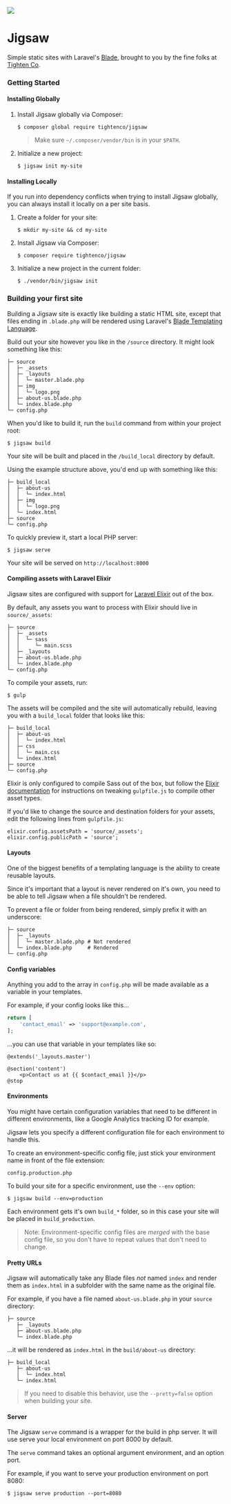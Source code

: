 ![](https://raw.githubusercontent.com/tightenco/jigsaw/master/logo.png)

# Jigsaw

Simple static sites with Laravel's [Blade](http://laravel.com/docs/5.0/templates), brought to you by the fine folks at [Tighten Co](http://tighten.co).

### Getting Started

#### Installing Globally

1. Install Jigsaw globally via Composer:
  
    `$ composer global require tightenco/jigsaw`

    > Make sure `~/.composer/vendor/bin` is in your `$PATH`.


2. Initialize a new project:

    `$ jigsaw init my-site`

#### Installing Locally

If you run into dependency conflicts when trying to install Jigsaw globally, you can always install it locally on a per site basis.

1. Create a folder for your site:

    `$ mkdir my-site && cd my-site`

2. Install Jigsaw via Composer:
  
    `$ composer require tightenco/jigsaw`

3. Initialize a new project in the current folder:

    `$ ./vendor/bin/jigsaw init`


### Building your first site

Building a Jigsaw site is exactly like building a static HTML site, except that files ending in `.blade.php` will be rendered using Laravel's [Blade Templating Language](http://laravel.com/docs/5.0/templates).

Build out your site however you like in the `/source` directory. It might look something like this:

```
├─ source
│  ├─ _assets
│  ├─ _layouts
│  │  └─ master.blade.php
│  ├─ img
│  │  └─ logo.png
│  ├─ about-us.blade.php
│  └─ index.blade.php
└─ config.php
```

When you'd like to build it, run the `build` command from within your project root:

`$ jigsaw build`

Your site will be built and placed in the `/build_local` directory by default.

Using the example structure above, you'd end up with something like this:

```
├─ build_local
│  ├─ about-us
│  │  └─ index.html
│  ├─ img
│  │  └─ logo.png
│  └─ index.html
├─ source
└─ config.php
```

To quickly preview it, start a local PHP server:

`$ jigsaw serve`

Your site will be served on `http://localhost:8000`

#### Compiling assets with Laravel Elixir

Jigsaw sites are configured with support for [Laravel Elixir](http://laravel.com/docs/elixir) out of the box.

By default, any assets you want to process with Elixir should live in `source/_assets`:

```
├─ source
│  ├─ _assets
│  │  └─ sass
│  │     └─ main.scss
│  ├─ _layouts
│  ├─ about-us.blade.php
│  └─ index.blade.php
└─ config.php
```

To compile your assets, run:

`$ gulp`

The assets will be compiled and the site will automatically rebuild, leaving you with a `build_local` folder that looks like this:

```
├─ build_local
│  ├─ about-us
│  │  └─ index.html
│  ├─ css
│  │  └─ main.css
│  └─ index.html
├─ source
└─ config.php
```

Elixir is only configured to compile Sass out of the box, but follow the [Elixir documentation](http://laravel.com/docs/elixir) for instructions on tweaking `gulpfile.js` to compile other asset types.

If you'd like to change the source and destination folders for your assets, edit the following lines from `gulpfile.js`:

```
elixir.config.assetsPath = 'source/_assets';
elixir.config.publicPath = 'source';
```

#### Layouts

One of the biggest benefits of a templating language is the ability to create reusable layouts.

Since it's important that a layout is never rendered on it's own, you need to be able to tell Jigsaw when a file shouldn't be rendered.

To prevent a file or folder from being rendered, simply prefix it with an underscore:

```
├─ source
│  ├─ _layouts
│  │  └─ master.blade.php # Not rendered
│  └─ index.blade.php     # Rendered
└─ config.php
```

#### Config variables

Anything you add to the array in `config.php` will be made available as a variable in your templates.

For example, if your config looks like this...

```php
return [
    'contact_email' => 'support@example.com',
];
```

...you can use that variable in your templates like so:

```
@extends('_layouts.master')

@section('content')
    <p>Contact us at {{ $contact_email }}</p>
@stop
```

#### Environments

You might have certain configuration variables that need to be different in different environments, like a Google Analytics tracking ID for example.

Jigsaw lets you specify a different configuration file for each environment to handle this.

To create an environment-specific config file, just stick your environment name in front of the file extension:

`config.production.php`

To build your site for a specific environment, use the `--env` option:

`$ jigsaw build --env=production`

Each environment gets it's own `build_*` folder, so in this case your site will be placed in `build_production`.

> Note: Environment-specific config files are _merged_ with the base config file, so you don't have to repeat values that don't need to change.

#### Pretty URLs

Jigsaw will automatically take any Blade files _not_ named `index` and render them as `index.html` in a subfolder with the same name as the original file.

For example, if you have a file named `about-us.blade.php` in your `source` directory:

```
├─ source
   ├─ _layouts
   ├─ about-us.blade.php
   └─ index.blade.php
```

...it will be rendered as `index.html` in the `build/about-us` directory:

```
├─ build_local
   ├─ about-us
   │  └─ index.html 
   └─ index.html
```

> If you need to disable this behavior, use the `--pretty=false` option when building your site.

#### Server

The Jigsaw `serve` command is a wrapper for the build in php server. It will use serve your local environment on port 8000 by default. 

The `serve` command takes an optional argument environment, and an option port. 

For example, if you want to serve your production environment on port 8080: 

`$ jigsaw serve production --port=8080`
